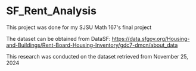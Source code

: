 # SF_Rent_Analysis
This project was done for my SJSU Math 167's final project

The dataset can be obtained from DataSF: https://data.sfgov.org/Housing-and-Buildings/Rent-Board-Housing-Inventory/gdc7-dmcn/about_data

This research was conducted on the dataset retrieved from November 25, 2024
